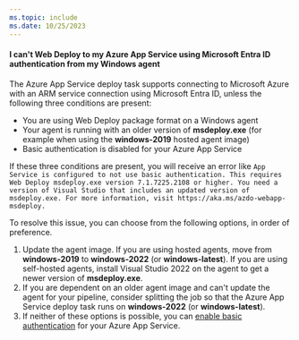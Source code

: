 ```yaml
---
ms.topic: include
ms.date: 10/25/2023
---
```


#### I can't Web Deploy to my Azure App Service using Microsoft Entra ID authentication from my Windows agent

The Azure App Service deploy task supports connecting to Microsoft Azure with an ARM service connection using Microsoft Entra ID, unless the following three conditions are present:

* You are using Web Deploy package format on a Windows agent
* Your agent is running with an older version of **msdeploy.exe** (for example when using the **windows-2019** hosted agent image)
* Basic authentication is disabled for your Azure App Service

If these three conditions are present, you will receive an error like `App Service is configured to not use basic authentication. This requires Web Deploy msdeploy.exe version 7.1.7225.2108 or higher. You need a version of Visual Studio that includes an updated version of msdeploy.exe. For more information, visit https://aka.ms/azdo-webapp-msdeploy.`

To resolve this issue, you can choose from the following options, in order of preference.

1. Update the agent image. If you are using hosted agents, move from **windows-2019** to **windows-2022** (or **windows-latest**). If you are using self-hosted agents, install Visual Studio 2022 on the agent to get a newer version of **msdeploy.exe**.
1. If you are dependent on an older agent image and can't update the agent for your pipeline, consider splitting the job so that the Azure App Service deploy task runs on **windows-2022** (or **windows-latest**).
1. If neither of these options is possible, you can [enable basic authentication](/azure/app-service/deploy-configure-credentials#disable-basic-authentication) for your Azure App Service.
